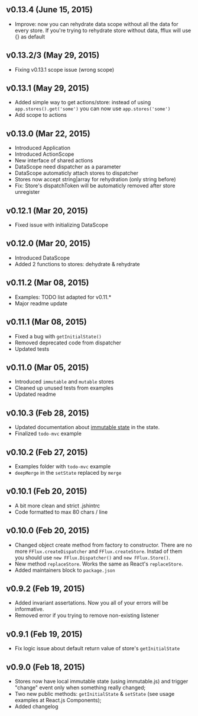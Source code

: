 ## v0.13.4 (June 15, 2015)
* Improve: now you can rehydrate data scope without all the data for every store. If you're trying to rehydrate store without data, fflux will use {} as default

## v0.13.2/3 (May 29, 2015)
* Fixing v0.13.1 scope issue (wrong scope)

## v0.13.1 (May 29, 2015)
* Added simple way to get actions/store:
  instead of using `app.stores().get('some')` you can now use `app.stores('some')`
* Add scope to actions

## v0.13.0 (Mar 22, 2015)
* Introduced Application
* Introduced ActionScope
* New interface of shared actions
* DataScope need dispatcher as a parameter
* DataScope automaticly attach stores to dispatcher
* Stores now accept string|array for rehydration (only string before)
* Fix: Store's dispatchToken will be automaticly removed after store unregister

## v0.12.1 (Mar 20, 2015)
* Fixed issue with initializing DataScope

## v0.12.0 (Mar 20, 2015)
* Introduced DataScope
* Added 2 functions to stores: dehydrate & rehydrate

## v0.11.2 (Mar 08, 2015)
* Examples: TODO list adapted for v0.11.*
* Major readme update

## v0.11.1 (Mar 08, 2015)
* Fixed a bug with `getInitialState()`
* Removed deprecated code from dispatcher
* Updated tests

## v0.11.0 (Mar 05, 2015)
* Introduced `immutable` and `mutable` stores
* Cleaned up unused tests from examples
* Updated readme

## v0.10.3 (Feb 28, 2015)
* Updated documentation about [immutable state](http://facebook.github.io/immutable-js/) in the state.
* Finalized `todo-mvc` example

## v0.10.2 (Feb 27, 2015)
* Examples folder with `todo-mvc` example
* `deepMerge` in the `setState` replaced by `merge`

## v0.10.1 (Feb 20, 2015)
* A bit more clean and strict .jshintrc
* Code formatted to max 80 chars / line

## v0.10.0 (Feb 20, 2015)
* Changed object create method from factory to constructor. There are no more `FFlux.createDispatcher` and `FFlux.createStore`.
Instad of them you should use `new FFlux.Dispatcher()` and `new FFlux.Store()`.
* New method `replaceStore`. Works the same as React's `replaceStore`.
* Added maintainers block to `package.json`

## v0.9.2 (Feb 19, 2015)
* Added invariant assertations. Now you all of your errors will be informative.
* Removed error if you trying to remove non-existing listener

## v0.9.1 (Feb 19, 2015)
* Fix logic issue about default return value of store's `getInitialState`

## v0.9.0 (Feb 18, 2015)
* Stores now have local immutable state (using immutable.js) and trigger "change" event only when something really changed;
* Two new public methods: `getInitialState` & `setState` (see usage examples at React.js Components);
* Added changelog
